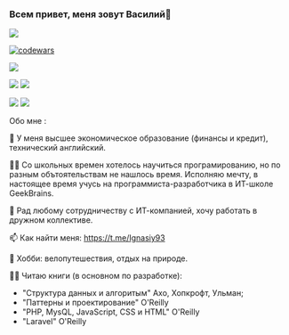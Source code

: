 ### Всем привет, меня зовут Василий👋

![](https://komarev.com/ghpvc/?username=Ignasiya)

[![codewars](https://www.codewars.com/users/Ignasiy93/badges/large)](https://www.codewars.com/users/Ignasiy93)

![](https://github-profile-summary-cards.vercel.app/api/cards/profile-details?username=Ignasiya&theme=solarized_dark)

![](https://github-profile-summary-cards.vercel.app/api/cards/most-commit-language?username=Ignasiya&theme=solarized_dark) 
![](https://github-profile-summary-cards.vercel.app/api/cards/repos-per-language?username=Ignasiya&theme=solarized_dark)

![](https://github-profile-summary-cards.vercel.app/api/cards/stats?username=Ignasiya&theme=solarized_dark) 
![](https://github-profile-summary-cards.vercel.app/api/cards/productive-time?username=Ignasiya&theme=solarized_dark)

Обо мне :

🔭 У меня высшее экономическое образование (финансы и кредит), технический английский.

👩‍💻 Со школьных времен хотелось научиться програмированию, но по разным обътоятельствам не нашлось время. 
Исполняю мечту, в настоящее время учусь на программиста-разработчика в ИТ-школе GeekBrains.

👯 Рад любому сотрудничеству с ИТ-компанией, хочу работать в дружном коллективе.

📫 Как найти меня: https://t.me/Ignasiy93

🌱 Хобби: велопутешествия, отдых на природе. 

👩‍💻 Читаю книги (в основном по разработке): 

* "Структура данных и алгоритым" Ахо, Хопкрофт, Ульман;
* "Паттерны и проектирование" O'Reilly
* "PHP, MysQL, JavaScript, CSS и HTML" O'Reilly
* "Laravel" O'Reilly
